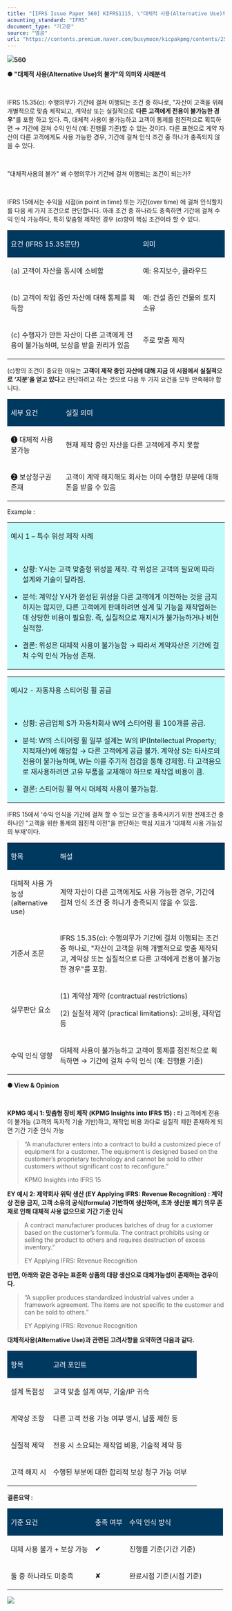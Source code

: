 ```yaml
---
title: "[IFRS Issue Paper 560] KIFRS1115, \"대체적 사용(Alternative Use)의 불가\"의 의미와 사례분석"
acounting_standard: "IFRS"
document_type: "기고문"
source: "엘곰"
url: "https://contents.premium.naver.com/busymoon/kicpakpmg/contents/250414102448716ja"
---
```

![](https://n2.news.naver.com/l.gif?type=content)**560**

**● "대체적 사용(Alternative Use)의 불가"의 의미와 사례분석**

​

IFRS 15.35(c): 수행의무가 기간에 걸쳐 이행되는 조건 중 하나로, "자산이 고객을 위해 개별적으로 맞춤 제작되고, 계약상 또는 실질적으로 **다른 고객에게 전용이 불가능한 경우**"를 포함 하고 있다. 즉, 대체적 사용이 불가능하고 고객이 통제를 점진적으로 획득하면 → 기간에 걸쳐 수익 인식 (예: 진행률 기준)할 수 있는 것이다. 다른 표현으로 계약 자산이 다른 고객에게도 사용 가능한 경우, 기간에 걸쳐 인식 조건 중 하나가 충족되지 않을 수 있다.

​

"대체적사용의 불가" 왜 수행의무가 기간에 걸쳐 이행되는 조건이 되는가?

​

IFRS 15에서는 수익을 시점(in point in time) 또는 기간(over time) 에 걸쳐 인식할지를 다음 세 가지 조건으로 판단합니다. 아래 조건 중 하나라도 충족하면 기간에 걸쳐 수익 인식 가능하다, 특히 맞춤형 제작인 경우 (c)항이 핵심 조건이라 할 수 있다.

<table style=""><tbody><tr><td colspan="1" rowspan="1" style="width: 60.739999999999995%; height: 40.0px;  background-color: #003960;"><div><p style=""><span style="color:#ffffff;">요건 (IFRS 15.35문단)</span></p></div></td><td colspan="1" rowspan="1" style="width: 39.260000000000005%; height: 40.0px;  background-color: #003960;"><div><p style=""><span style="color:#ffffff;">의미</span></p></div></td></tr><tr><td colspan="1" rowspan="1" style="width: 60.739999999999995%; height: 40.0px;  "><div><p style=""><span style="">(a) 고객이 자산을 동시에 소비함</span></p></div></td><td colspan="1" rowspan="1" style="width: 39.260000000000005%; height: 40.0px;  "><div><p style=""><span style="">예: 유지보수, 클라우드</span></p></div></td></tr><tr><td colspan="1" rowspan="1" style="width: 60.739999999999995%; height: 40.0px;  "><div><p style=""><span style="">(b) 고객이 작업 중인 자산에 대해 통제를 획득함</span></p></div></td><td colspan="1" rowspan="1" style="width: 39.260000000000005%; height: 40.0px;  "><div><p style=""><span style="">예: 건설 중인 건물의 토지 소유</span></p></div></td></tr><tr><td colspan="1" rowspan="1" style="width: 60.739999999999995%; height: 40.0px;  "><div><p style=""><span style="">(c) 수행자가 만든 자산이 다른 고객에게 전용이 불가능하며, 보상을 받을 권리가 있음</span></p></div></td><td colspan="1" rowspan="1" style="width: 39.260000000000005%; height: 40.0px;  "><div><p style=""><span style="">주로 맞춤 제작</span></p></div></td></tr></tbody></table>

(c)항의 조건이 중요한 이유는 **고객이 제작 중인 자산에 대해 지금 이 시점에서 실질적으로 ‘지분’을 얻고 있다**고 판단하려고 하는 것으로 다음 두 가지 요건을 모두 만족해야 합니다.

<table style=""><tbody><tr><td colspan="1" rowspan="1" style="width: 25.3%; height: 40.0px;  background-color: #003960;"><div><p style=""><span style="color:#ffffff;">세부 요건</span></p></div></td><td colspan="1" rowspan="1" style="width: 74.69999999999999%; height: 40.0px;  background-color: #003960;"><div><p style=""><span style="color:#ffffff;">실질 의미</span></p></div></td></tr><tr><td colspan="1" rowspan="1" style="width: 25.3%; height: 40.0px;  "><div><p style=""><span style="">❶ </span><span style="">대체적 사용 불가능</span></p></div></td><td colspan="1" rowspan="1" style="width: 74.69999999999999%; height: 40.0px;  "><div><p style=""><span style="">현재 제작 중인 자산을 다른 고객에게 주지 못함</span></p></div></td></tr><tr><td colspan="1" rowspan="1" style="width: 25.3%; height: 40.0px;  "><div><p style=""><span style="">❷ </span><span style="">보상청구권 존재</span></p></div></td><td colspan="1" rowspan="1" style="width: 74.69999999999999%; height: 40.0px;  "><div><p style=""><span style="">고객이 계약 해지해도 회사는 이미 수행한 부분에 대해 돈을 받을 수 있음</span></p></div></td></tr></tbody></table>

Example :

<table style=""><tbody><tr><td colspan="3" rowspan="1" style="width: 99.99%; height: 129.0px;  background-color: #bdfbfa;"><div><p style=""><span style="">예시 1 – 특수 위성 제작 사례</span></p><p style=""><span style="">​</span></p><ul><li><p style=""><span style="">상황</span><span style="">: Y사는 고객 맞춤형 위성을 제작. 각 위성은 고객의 필요에 따라 설계와 기술이 달라짐.</span></p></li><li><p style=""><span style="">분석: 계약상 Y사가 완성된 위성을 다른 고객에게 이전하는 것을 금지하지는 않지만, 다른 고객에게 판매하려면 설계 및 기능을 재작업하는 데 상당한 비용이 필요함. 즉, 실질적으로 재지시가 불가능하거나 비현실적함.</span></p></li><li><p style=""><span style="">결론: 위성은 대체적 사용이 불가능함 → 따라서 계약자산은 기간에 걸쳐 수익 인식 가능성 존재.</span></p></li></ul></div></td></tr></tbody></table>

<table style=""><tbody><tr><td colspan="3" rowspan="1" style="width: 100.0%; height: 129.0px;  background-color: #bdfbfa;"><div><p style=""><span style="">예시2 - 자동차용 스티어링 휠 공급</span></p><p style=""><span style="">​</span></p><ul><li><p style=""><span style="">상황</span><span style="">: 공급업체 S가 자동차회사 W에 스티어링 휠 100개를 공급.</span></p></li><li><p style=""><span style="">분석: W의 스티어링 휠 일부 설계는 W의 IP(Intellectual Property;지적재산)에 해당함 → 다른 고객에게 공급 불가. 계약상 S는 타사로의 전용이 불가능하며, W는 이를 주기적 점검을 통해 강제함. 타 고객용으로 재사용하려면 고유 부품을 교체해야 하므로 재작업 비용이 큼.</span></p></li><li><p style=""><span style="">결론: 스티어링 휠 역시 대체적 사용이 불가능함.</span></p></li></ul></div></td></tr></tbody></table>

IFRS 15에서 ‘수익 인식을 기간에 걸쳐 할 수 있는 요건’을 충족시키기 위한 전제조건 중 하나인 "고객을 위한 통제의 점진적 이전"을 판단하는 핵심 지표가 '대체적 사용 가능성의 부재'이다.

<table style=""><tbody><tr><td colspan="1" rowspan="1" style="width: 22.65%; height: 40.0px;  background-color: #003960;"><div><p style=""><span style="color:#ffffff;">항목</span></p></div></td><td colspan="1" rowspan="1" style="width: 77.35%; height: 40.0px;  background-color: #003960;"><div><p style=""><span style="color:#ffffff;">해설</span></p></div></td></tr><tr><td colspan="1" rowspan="1" style="width: 22.65%; height: 40.0px;  "><div><p style=""><span style="">대체적 사용 가능성(alternative use)</span></p></div></td><td colspan="1" rowspan="1" style="width: 77.35%; height: 40.0px;  "><div><p style=""><span style="">계약 자산이 다른 고객에게도 사용 가능한 경우, 기간에 걸쳐 인식 조건 중 하나가 충족되지 않을 수 있음.</span></p></div></td></tr><tr><td colspan="1" rowspan="1" style="width: 22.65%; height: 40.0px;  "><div><p style=""><span style="">기준서 조문</span></p></div></td><td colspan="1" rowspan="1" style="width: 77.35%; height: 40.0px;  "><div><p style=""><span style="">IFRS 15.35(c): 수행의무가 기간에 걸쳐 이행되는 조건 중 하나로, "자산이 고객을 위해 개별적으로 맞춤 제작되고, 계약상 또는 실질적으로 다른 고객에게 전용이 불가능한 경우"를 포함.</span></p></div></td></tr><tr><td colspan="1" rowspan="1" style="width: 22.65%; height: 40.0px;  "><div><p style=""><span style="">실무판단 요소</span></p></div></td><td colspan="1" rowspan="1" style="width: 77.35%; height: 40.0px;  "><div><p style=""><span style="">(1) 계약상 제약 (contractual restrictions)</span></p></div><div><p style=""><span style="">(2) 실질적 제약 (practical limitations): 고비용, 재작업 등</span></p></div></td></tr><tr><td colspan="1" rowspan="1" style="width: 22.65%; height: 40.0px;  "><div><p style=""><span style="">수익 인식 영향</span></p></div></td><td colspan="1" rowspan="1" style="width: 77.35%; height: 40.0px;  "><div><p style=""><span style="">대체적 사용이 불가능하고 고객이 통제를 점진적으로 획득하면 → </span><span style="">기간에 걸쳐 수익 인식</span><span style=""> (예: 진행률 기준)</span></p></div></td></tr></tbody></table>

**● View & Opinion**

**​**

**KPMG 예시 1: 맞춤형 장비 제작 (KPMG Insights into IFRS 15) :** 타 고객에게 전용이 불가능 (고객의 독자적 기술 기반)하고, 재작업 비용 과다로 실질적 제한 존재하게 되면 기간 기준 인식 가능

> “A manufacturer enters into a contract to build a customized piece of equipment for a customer. The equipment is designed based on the customer’s proprietary technology and cannot be sold to other customers without significant cost to reconfigure.”
> 
> KPMG Insights into IFRS 15

**EY 예시 2: 제약회사 위탁 생산 (EY Applying IFRS: Revenue Recognition) : 계약상 전용 금지, 고객 소유의 공식(formula) 기반하여 생산하며, 초과 생산분 폐기 의무 존재로 인해 대체적 사용 없으므로 기간 기준 인식**

> A contract manufacturer produces batches of drug for a customer based on the customer’s formula. The contract prohibits using or selling the product to others and requires destruction of excess inventory.”
> 
> EY Applying IFRS: Revenue Recognition

**반면, 아래와 같은 경우는 표준화 상품의 대량 생산으로 대체가능성이 존재하는 경우이다.**

> “A supplier produces standardized industrial valves under a framework agreement. The items are not specific to the customer and can be sold to others.”
> 
> EY Applying IFRS: Revenue Recognition

**대체적사용(Alternative Use)과 관련된 고려사항을 요약하면 다음과 같다.**

<table style=""><tbody><tr><td colspan="1" rowspan="1" style="width: 22.35%; height: 40.0px;  background-color: #003960;"><div><p style=""><span style="color:#ffffff;">항목</span></p></div></td><td colspan="1" rowspan="1" style="width: 77.65%; height: 40.0px;  background-color: #003960;"><div><p style=""><span style="color:#ffffff;">고려 포인트</span></p></div></td></tr><tr><td colspan="1" rowspan="1" style="width: 22.35%; height: 40.0px;  "><div><p style=""><span style="">설계 독점성</span></p></div></td><td colspan="1" rowspan="1" style="width: 77.65%; height: 40.0px;  "><div><p style=""><span style="">고객 맞춤 설계 여부, 기술/IP 귀속</span></p></div></td></tr><tr><td colspan="1" rowspan="1" style="width: 22.35%; height: 40.0px;  "><div><p style=""><span style="">계약상 조항</span></p></div></td><td colspan="1" rowspan="1" style="width: 77.65%; height: 40.0px;  "><div><p style=""><span style="">다른 고객 전용 가능 여부 명시, 납품 제한 등</span></p></div></td></tr><tr><td colspan="1" rowspan="1" style="width: 22.35%; height: 40.0px;  "><div><p style=""><span style="">실질적 제약</span></p></div></td><td colspan="1" rowspan="1" style="width: 77.65%; height: 40.0px;  "><div><p style=""><span style="">전용 시 소요되는 재작업 비용, 기술적 제약 등</span></p></div></td></tr><tr><td colspan="1" rowspan="1" style="width: 22.35%; height: 40.0px;  "><div><p style=""><span style="">고객 해지 시</span></p></div></td><td colspan="1" rowspan="1" style="width: 77.65%; height: 40.0px;  "><div><p style=""><span style="">수행된 부분에 대한 합리적 보상 청구 가능 여부</span></p></div></td></tr></tbody></table>

**결론요약 :**

<table style=""><tbody><tr><td colspan="1" rowspan="1" style="width: 39.080000000000005%; height: 40.0px;  background-color: #003960;"><div><p style=""><span style="color:#ffffff;">기준 요건</span></p></div></td><td colspan="1" rowspan="1" style="width: 15.830000000000002%; height: 40.0px;  background-color: #003960;"><div><p style=""><span style="color:#ffffff;">충족 여부</span></p></div></td><td colspan="1" rowspan="1" style="width: 45.11000000000001%; height: 40.0px;  background-color: #003960;"><div><p style=""><span style="color:#ffffff;">수익 인식 방식</span></p></div></td></tr><tr><td colspan="1" rowspan="1" style="width: 39.080000000000005%; height: 40.0px;  "><div><p style=""><span style="">대체 사용 불가 + 보상 가능</span></p></div></td><td colspan="1" rowspan="1" style="width: 15.830000000000002%; height: 40.0px;  "><div><p style=""><span style="">✔</span></p></div></td><td colspan="1" rowspan="1" style="width: 45.11000000000001%; height: 40.0px;  "><div><p style=""><span style="">진행률 기준(기간 기준)</span></p></div></td></tr><tr><td colspan="1" rowspan="1" style="width: 39.080000000000005%; height: 40.0px;  "><div><p style=""><span style="">둘 중 하나라도 미충족</span></p></div></td><td colspan="1" rowspan="1" style="width: 15.830000000000002%; height: 40.0px;  "><div><p style=""><span style="">✘</span></p></div></td><td colspan="1" rowspan="1" style="width: 45.11000000000001%; height: 40.0px;  "><div><p style=""><span style="">완료시점 기준(시점 기준)</span></p></div></td></tr></tbody></table>

[![](https://storep-phinf.pstatic.net/cafe_004/original_2.png?type=p50_50)](https://contents.premium.naver.com/busymoon/kicpakpmg/contents/#)

**​**